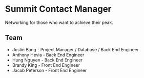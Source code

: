 # Summit Contact Manager
Networking for those who want to achieve their peak.

## Team
* Justin Bang - Project Manager / Database / Back End Engineer
* Anthony Hevia - Back End Engineer
* Hung Nguyen - Back End Engineer
* Brandy King - Front End Engineer
* Jacob Peterson - Front End Engineer

